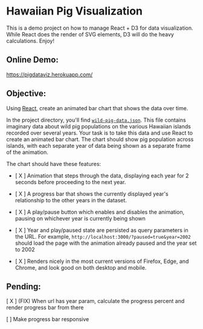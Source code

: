 # Hawaiian Pig Visualization
This is a demo project on how to manage React + D3 for data visualization.
While React does the render of SVG elements, D3 will do the heavy calculations.
Enjoy!

## Online Demo:
https://pigdataviz.herokuapp.com/

## Objective:
Using [React](https://reactjs.org/), create an animated bar chart
that shows the data over time.

In the project directory, you'll find
[`wild-pig-data.json`](src/wild-pig-data.json). This file contains imaginary
data about wild pig populations on the various Hawaiian islands recorded over
several years. Your task is to take this data and use React to create an
animated bar chart. The chart should show pig population across islands, with
each separate year of data being shown as a separate frame of the animation.

The chart should have these features:

* [ X ] Animation that steps through the data, displaying each year for 2 seconds
      before proceeding to the next year.

* [ X ] A progress bar that shows the currently displayed year's relationship to
      the other years in the dataset.

* [ X ] A play/pause button which enables and disables the animation, pausing on
      whichever year is currently being shown

* [ X ] Year and play/paused state are persisted as query parameters in the URL.
      For example, `http://localhost:3000/?paused=true&year=2002` should load
      the page with the animation already paused and the year set to 2002

* [ X ] Renders nicely in the most current versions of Firefox, Edge, and Chrome,
      and look good on both desktop and mobile.


## Pending:
[ X ] (FIX) When url has year param, calculate the progress percent and render progress bar from there

[ ] Make progress bar responsive


